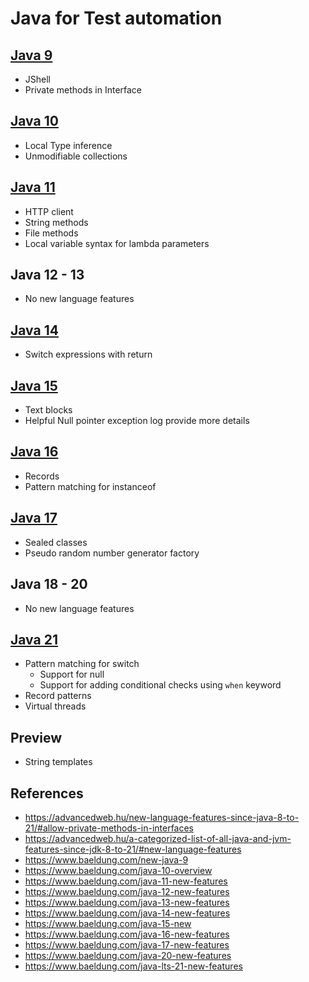 # Java for Test automation

## [Java 9](https://www.baeldung.com/new-java-9)

- JShell
- Private methods in Interface

## [Java 10](https://www.baeldung.com/java-10-overview)

- Local Type inference
- Unmodifiable collections

## [Java 11](https://www.baeldung.com/java-11-new-features)

- HTTP client
- String methods
- File methods
- Local variable syntax for lambda parameters

## Java 12 - 13

- No new language features

## [Java 14](https://www.baeldung.com/java-14-new-features)

- Switch expressions with return

## [Java 15](https://www.baeldung.com/java-15-new)

- Text blocks
- Helpful Null pointer exception log provide more details

## [Java 16](https://www.baeldung.com/java-16-new-features)

- Records
- Pattern matching for instanceof

## [Java 17](https://www.baeldung.com/java-17-new-features)

- Sealed classes
- Pseudo random number generator factory

## Java 18 - 20

- No new language features

## [Java 21](https://www.baeldung.com/java-lts-21-new-features)

- Pattern matching for switch 
  - Support for null
  - Support for adding conditional checks using `when` keyword
- Record patterns
- Virtual threads

## Preview

- String templates

## References

- https://advancedweb.hu/new-language-features-since-java-8-to-21/#allow-private-methods-in-interfaces
- https://advancedweb.hu/a-categorized-list-of-all-java-and-jvm-features-since-jdk-8-to-21/#new-language-features
- https://www.baeldung.com/new-java-9
- https://www.baeldung.com/java-10-overview
- https://www.baeldung.com/java-11-new-features
- https://www.baeldung.com/java-12-new-features
- https://www.baeldung.com/java-13-new-features
- https://www.baeldung.com/java-14-new-features
- https://www.baeldung.com/java-15-new
- https://www.baeldung.com/java-16-new-features
- https://www.baeldung.com/java-17-new-features
- https://www.baeldung.com/java-20-new-features
- https://www.baeldung.com/java-lts-21-new-features